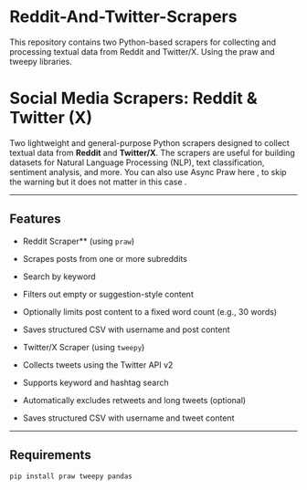 # Reddit-And-Twitter-Scrapers
This repository contains two Python-based scrapers for collecting and processing textual data from Reddit and Twitter/X. Using the praw and tweepy libraries.

# Social Media Scrapers: Reddit & Twitter (X)

Two lightweight and general-purpose Python scrapers designed to collect textual data from **Reddit** and **Twitter/X**. The scrapers are useful for building datasets for Natural Language Processing (NLP), text classification, sentiment analysis, and more. You can also use Async Praw here , to skip the warning but it does not matter in this case .

---

## Features

  - Reddit Scraper** (using `praw`)
  - Scrapes posts from one or more subreddits
  - Search by keyword
  - Filters out empty or suggestion-style content
  - Optionally limits post content to a fixed word count (e.g., 30 words)
  - Saves structured CSV with username and post content

  -  Twitter/X Scraper (using `tweepy`)
  - Collects tweets using the Twitter API v2
  - Supports keyword and hashtag search
  - Automatically excludes retweets and long tweets (optional)
  - Saves structured CSV with username and tweet content

---

##  Requirements

```bash
pip install praw tweepy pandas

